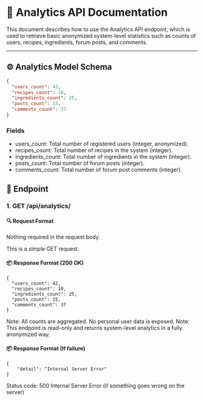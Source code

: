 # 📘 Analytics API Documentation

This document describes how to use the Analytics API endpoint, which is used to retrieve basic anonymized system-level statistics such as counts of users, recipes, ingredients, forum posts, and comments.

---

## ⚙️ Analytics Model Schema

```json
{
  "users_count": 42,
  "recipes_count": 10,
  "ingredients_count": 25,
  "posts_count": 15,
  "comments_count": 37
}
```
    
### Fields
    
- users_count: Total number of registered users (integer, anonymized).
- recipes_count: Total number of recipes in the system (integer).
- ingredients_count: Total number of ingredients in the system (integer).
- posts_count: Total number of forum posts (integer).
- comments_count: Total number of forum post comments (integer).


##  📍 Endpoint
### 1. GET /api/analytics/
#### 🔍 Request Format

Nothing required in the request body.

This is a simple GET request.

#### 📦 Response Format (200 OK)
```
{
  "users_count": 42,
  "recipes_count": 10,
  "ingredients_count": 25,
  "posts_count": 15,
  "comments_count": 37
}
```

Note: All counts are aggregated. No personal user data is exposed.
Note: This endpoint is read-only and returns system-level analytics in a fully anonymized way.

#### 📦 Response Format (If failure)
```
{
    "detail": "Internal Server Error"
}
```

Status code: 500 Internal Server Error (if something goes wrong on the server)